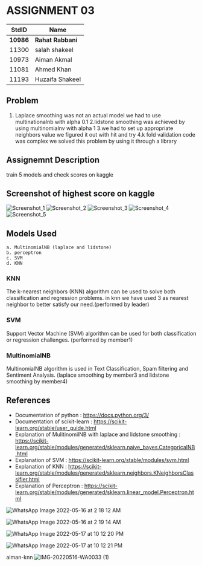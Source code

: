 # ASSIGNMENT 03 #

StdID | Name
------------ | -------------
**10986** | **Rahat Rabbani** 
11300 | salah shakeel
10973 | Aiman Akmal
11081 | Ahmed Khan
11193 | Huzaifa Shakeel

## Problem ##
1. Laplace smoothing was not an actual model we had to use multinationalnb with alpha 0.1
2.lidstone smoothing was achieved by using multinomialnv with alpha 1
3.we had to set up appropriate neighbors value  we figured it out with hit and try
4.k fold validation code was complex we solved this problem by using it through a library
## Assignemnt Description ##
train 5 models and check scores on kaggle

## Screenshot of highest score on kaggle ##
![Screenshot_1](https://user-images.githubusercontent.com/)
![Screenshot_2](https://user-images.githubusercontent.com/)
![Screenshot_3](https://user-images.githubusercontent.com/)
![Screenshot_4](https://user-images.githubusercontent.com/)
![Screenshot_5](https://user-images.githubusercontent.com/)


## Models Used ##
    a. MultinomialNB (laplace and lidstone)
    b. perceptron
    c. SVM
    d. KNN

### KNN ###
The k-nearest neighbors (KNN) algorithm can be used to solve both classification and regression problems. in knn we have used 3 as nearest neighbor to better satisfy our need.(performed by leader)

### SVM ###
Support Vector Machine (SVM) algorithm can be used for both classification or regression challenges. (performed by member1)

### MultinomialNB ###
MultinomialNB algorithm is used in Text Classification, Spam filtering and Sentiment Analysis. (laplace smoothing by member3 and lidstone smoothing by member4)

## References ##
- Documentation of python : https://docs.python.org/3/
- Documentation of scikit-learn : https://scikit-learn.org/stable/user_guide.html
- Explanation of MulitinomilNB with laplace and lidstone smoothing : https://scikit-learn.org/stable/modules/generated/sklearn.naive_bayes.CategoricalNB.html
- Explanation of SVM : https://scikit-learn.org/stable/modules/svm.html
- Explanation of KNN : https://scikit-learn.org/stable/modules/generated/sklearn.neighbors.KNeighborsClassifier.html
- Explanation of Perceptron : https://scikit-learn.org/stable/modules/generated/sklearn.linear_model.Perceptron.html

![WhatsApp Image 2022-05-16 at 2 18 12 AM](https://user-images.githubusercontent.com/99357263/168875729-a565e9c4-c072-492d-b7f3-1d7104c3b70d.jpeg)


![WhatsApp Image 2022-05-16 at 2 19 14 AM](https://user-images.githubusercontent.com/99357263/168875480-f320962a-402e-4703-b2c3-c2d25a75290f.jpeg)

![WhatsApp Image 2022-05-17 at 10 12 20 PM](https://user-images.githubusercontent.com/99352810/168872215-9292bbd9-8e9b-43d6-b1f1-c149bc967fab.jpeg)

![WhatsApp Image 2022-05-17 at 10 12 21 PM](https://user-images.githubusercontent.com/99352810/168872244-47237a7f-de0a-4a4b-9e03-9c13cf4aaa91.jpeg)

aiman-knn
![IMG-20220516-WA0033 (1)](https://user-images.githubusercontent.com/99357609/168653728-7582bd4b-c740-452b-b712-b2afda9ed16c.jpg)


